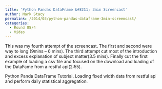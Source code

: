 ```yaml
---
title: 'Python Pandas DataFrame &#8211; 3min Screencast'
author: Mark Stacy
permalink: /2014/03/python-pandas-dataframe-3min-screencast/
categories:
  - Round 08/4
  - Video
---
```

This was my fourth attempt of the screencast. The first and second were way to long (9mins &#8211; 6 mins). The third attempt cut most of the introduction and excess explanation of subject matter(3.5 mins). Finally cut the first example of loading a csv file and focused on the download and loading of the DataFame from a restful api(2:55).



Python Panda DataFrame Tutorial. Loading fixed width data from restful api and perform daily statistical aggregation.

